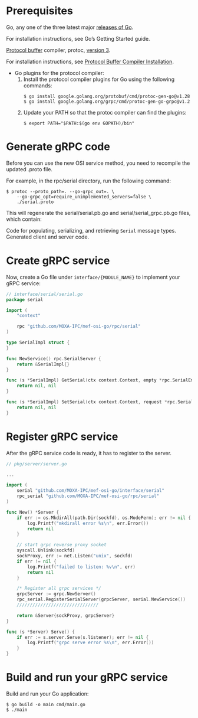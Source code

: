# Prerequisites
Go, any one of the three latest major [releases of Go](https://golang.org/doc/devel/release.html).

For installation instructions, see Go’s Getting Started guide.

[Protocol buffer](https://developers.google.com/protocol-buffers) compiler, protoc, [version 3](https://protobuf.dev/programming-guides/proto3).

For installation instructions, see [Protocol Buffer Compiler Installation](https://grpc.io/docs/protoc-installation/).

- Go plugins for the protocol compiler:
    1. Install the protocol compiler plugins for Go using the following commands:
        ```
        $ go install google.golang.org/protobuf/cmd/protoc-gen-go@v1.28
        $ go install google.golang.org/grpc/cmd/protoc-gen-go-grpc@v1.2
        ```
    2. Update your PATH so that the protoc compiler can find the plugins:
        ```
        $ export PATH="$PATH:$(go env GOPATH)/bin"
        ```

# Generate gRPC code
Before you can use the new OSI service method, you need to recompile the updated .proto file.

For example, in the rpc/serial directory, run the following command:
```
$ protoc --proto_path=. --go-grpc_out=. \
    --go-grpc_opt=require_unimplemented_servers=false \
    ./serial.proto
```

This will regenerate the serial/serial.pb.go and serial/serial_grpc.pb.go files, which contain:

Code for populating, serializing, and retrieving `Serial` message types.
Generated client and server code.

# Create gRPC service
Now, create a Go file under `interface/{MODULE_NAME}` to implement your gRPC service:
```go
// interface/serial/serial.go
package serial

import (
	"context"

	rpc "github.com/MOXA-IPC/mef-osi-go/rpc/serial"
)

type SerialImpl struct {
}

func NewService() rpc.SerialServer {
	return &SerialImpl{}
}

func (s *SerialImpl) GetSerial(ctx context.Context, empty *rpc.SerialEmptyRequest) (*rpc.SerialReply, error) {
	return nil, nil
}

func (s *SerialImpl) SetSerial(ctx context.Context, request *rpc.SerialRequest) (*rpc.SerialReply, error) {
	return nil, nil
}

```

# Register gRPC service
After the gRPC service code is ready, it has to register to the server.

```go
// pkg/server/server.go

...

import (
    serial "github.com/MOXA-IPC/mef-osi-go/interface/serial"
	rpc_serial "github.com/MOXA-IPC/mef-osi-go/rpc/serial"
)

func New() *Server {
	if err := os.MkdirAll(path.Dir(sockfd), os.ModePerm); err != nil {
		log.Printf("mkdirall error %s\n", err.Error())
		return nil
	}

	// start grpc reverse proxy socket
	syscall.Unlink(sockfd)
	sockProxy, err := net.Listen("unix", sockfd)
	if err != nil {
		log.Printf("failed to listen: %v\n", err)
		return nil
	}

	/* Register all grpc services */
	grpcServer := grpc.NewServer()
	rpc_serial.RegisterSerialServer(grpcServer, serial.NewService())
	///////////////////////////////

	return &Server{sockProxy, grpcServer}
}

func (s *Server) Serve() {
	if err := s.server.Serve(s.listener); err != nil {
		log.Printf("grpc serve error %s\n", err.Error())
	}
}

```

# Build and run your gRPC service
Build and run your Go application:

```shell
$ go build -o main cmd/main.go
$ ./main
```